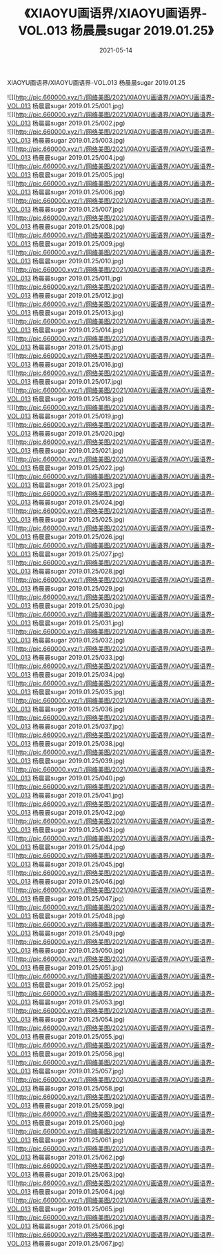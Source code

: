 ﻿---
layout: post
title:  《XIAOYU画语界/XIAOYU画语界-VOL.013 杨晨晨sugar 2019.01.25》
date:   2021-05-14
img: http://pic.660000.xyz/1:/网络美图/2021/XIAOYU画语界/XIAOYU画语界-VOL.013 杨晨晨sugar 2019.01.25/000.jpg
categories: [美女, 清纯, 唯美]
---

XIAOYU画语界/XIAOYU画语界-VOL.013 杨晨晨sugar 2019.01.25

 ![](http://pic.660000.xyz/1:/网络美图/2021/XIAOYU画语界/XIAOYU画语界-VOL.013 杨晨晨sugar 2019.01.25/001.jpg) <br>![](http://pic.660000.xyz/1:/网络美图/2021/XIAOYU画语界/XIAOYU画语界-VOL.013 杨晨晨sugar 2019.01.25/002.jpg) <br>![](http://pic.660000.xyz/1:/网络美图/2021/XIAOYU画语界/XIAOYU画语界-VOL.013 杨晨晨sugar 2019.01.25/003.jpg) <br>![](http://pic.660000.xyz/1:/网络美图/2021/XIAOYU画语界/XIAOYU画语界-VOL.013 杨晨晨sugar 2019.01.25/004.jpg) <br>![](http://pic.660000.xyz/1:/网络美图/2021/XIAOYU画语界/XIAOYU画语界-VOL.013 杨晨晨sugar 2019.01.25/005.jpg) <br>![](http://pic.660000.xyz/1:/网络美图/2021/XIAOYU画语界/XIAOYU画语界-VOL.013 杨晨晨sugar 2019.01.25/006.jpg) <br>![](http://pic.660000.xyz/1:/网络美图/2021/XIAOYU画语界/XIAOYU画语界-VOL.013 杨晨晨sugar 2019.01.25/007.jpg) <br>![](http://pic.660000.xyz/1:/网络美图/2021/XIAOYU画语界/XIAOYU画语界-VOL.013 杨晨晨sugar 2019.01.25/008.jpg) <br>![](http://pic.660000.xyz/1:/网络美图/2021/XIAOYU画语界/XIAOYU画语界-VOL.013 杨晨晨sugar 2019.01.25/009.jpg) <br>![](http://pic.660000.xyz/1:/网络美图/2021/XIAOYU画语界/XIAOYU画语界-VOL.013 杨晨晨sugar 2019.01.25/010.jpg) <br>![](http://pic.660000.xyz/1:/网络美图/2021/XIAOYU画语界/XIAOYU画语界-VOL.013 杨晨晨sugar 2019.01.25/011.jpg) <br>![](http://pic.660000.xyz/1:/网络美图/2021/XIAOYU画语界/XIAOYU画语界-VOL.013 杨晨晨sugar 2019.01.25/012.jpg) <br>![](http://pic.660000.xyz/1:/网络美图/2021/XIAOYU画语界/XIAOYU画语界-VOL.013 杨晨晨sugar 2019.01.25/013.jpg) <br>![](http://pic.660000.xyz/1:/网络美图/2021/XIAOYU画语界/XIAOYU画语界-VOL.013 杨晨晨sugar 2019.01.25/014.jpg) <br>![](http://pic.660000.xyz/1:/网络美图/2021/XIAOYU画语界/XIAOYU画语界-VOL.013 杨晨晨sugar 2019.01.25/015.jpg) <br>![](http://pic.660000.xyz/1:/网络美图/2021/XIAOYU画语界/XIAOYU画语界-VOL.013 杨晨晨sugar 2019.01.25/016.jpg) <br>![](http://pic.660000.xyz/1:/网络美图/2021/XIAOYU画语界/XIAOYU画语界-VOL.013 杨晨晨sugar 2019.01.25/017.jpg) <br>![](http://pic.660000.xyz/1:/网络美图/2021/XIAOYU画语界/XIAOYU画语界-VOL.013 杨晨晨sugar 2019.01.25/018.jpg) <br>![](http://pic.660000.xyz/1:/网络美图/2021/XIAOYU画语界/XIAOYU画语界-VOL.013 杨晨晨sugar 2019.01.25/019.jpg) <br>![](http://pic.660000.xyz/1:/网络美图/2021/XIAOYU画语界/XIAOYU画语界-VOL.013 杨晨晨sugar 2019.01.25/020.jpg) <br>![](http://pic.660000.xyz/1:/网络美图/2021/XIAOYU画语界/XIAOYU画语界-VOL.013 杨晨晨sugar 2019.01.25/021.jpg) <br>![](http://pic.660000.xyz/1:/网络美图/2021/XIAOYU画语界/XIAOYU画语界-VOL.013 杨晨晨sugar 2019.01.25/022.jpg) <br>![](http://pic.660000.xyz/1:/网络美图/2021/XIAOYU画语界/XIAOYU画语界-VOL.013 杨晨晨sugar 2019.01.25/023.jpg) <br>![](http://pic.660000.xyz/1:/网络美图/2021/XIAOYU画语界/XIAOYU画语界-VOL.013 杨晨晨sugar 2019.01.25/024.jpg) <br>![](http://pic.660000.xyz/1:/网络美图/2021/XIAOYU画语界/XIAOYU画语界-VOL.013 杨晨晨sugar 2019.01.25/025.jpg) <br>![](http://pic.660000.xyz/1:/网络美图/2021/XIAOYU画语界/XIAOYU画语界-VOL.013 杨晨晨sugar 2019.01.25/026.jpg) <br>![](http://pic.660000.xyz/1:/网络美图/2021/XIAOYU画语界/XIAOYU画语界-VOL.013 杨晨晨sugar 2019.01.25/027.jpg) <br>![](http://pic.660000.xyz/1:/网络美图/2021/XIAOYU画语界/XIAOYU画语界-VOL.013 杨晨晨sugar 2019.01.25/028.jpg) <br>![](http://pic.660000.xyz/1:/网络美图/2021/XIAOYU画语界/XIAOYU画语界-VOL.013 杨晨晨sugar 2019.01.25/029.jpg) <br>![](http://pic.660000.xyz/1:/网络美图/2021/XIAOYU画语界/XIAOYU画语界-VOL.013 杨晨晨sugar 2019.01.25/030.jpg) <br>![](http://pic.660000.xyz/1:/网络美图/2021/XIAOYU画语界/XIAOYU画语界-VOL.013 杨晨晨sugar 2019.01.25/031.jpg) <br>![](http://pic.660000.xyz/1:/网络美图/2021/XIAOYU画语界/XIAOYU画语界-VOL.013 杨晨晨sugar 2019.01.25/032.jpg) <br>![](http://pic.660000.xyz/1:/网络美图/2021/XIAOYU画语界/XIAOYU画语界-VOL.013 杨晨晨sugar 2019.01.25/033.jpg) <br>![](http://pic.660000.xyz/1:/网络美图/2021/XIAOYU画语界/XIAOYU画语界-VOL.013 杨晨晨sugar 2019.01.25/034.jpg) <br>![](http://pic.660000.xyz/1:/网络美图/2021/XIAOYU画语界/XIAOYU画语界-VOL.013 杨晨晨sugar 2019.01.25/035.jpg) <br>![](http://pic.660000.xyz/1:/网络美图/2021/XIAOYU画语界/XIAOYU画语界-VOL.013 杨晨晨sugar 2019.01.25/036.jpg) <br>![](http://pic.660000.xyz/1:/网络美图/2021/XIAOYU画语界/XIAOYU画语界-VOL.013 杨晨晨sugar 2019.01.25/037.jpg) <br>![](http://pic.660000.xyz/1:/网络美图/2021/XIAOYU画语界/XIAOYU画语界-VOL.013 杨晨晨sugar 2019.01.25/038.jpg) <br>![](http://pic.660000.xyz/1:/网络美图/2021/XIAOYU画语界/XIAOYU画语界-VOL.013 杨晨晨sugar 2019.01.25/039.jpg) <br>![](http://pic.660000.xyz/1:/网络美图/2021/XIAOYU画语界/XIAOYU画语界-VOL.013 杨晨晨sugar 2019.01.25/040.jpg) <br>![](http://pic.660000.xyz/1:/网络美图/2021/XIAOYU画语界/XIAOYU画语界-VOL.013 杨晨晨sugar 2019.01.25/041.jpg) <br>![](http://pic.660000.xyz/1:/网络美图/2021/XIAOYU画语界/XIAOYU画语界-VOL.013 杨晨晨sugar 2019.01.25/042.jpg) <br>![](http://pic.660000.xyz/1:/网络美图/2021/XIAOYU画语界/XIAOYU画语界-VOL.013 杨晨晨sugar 2019.01.25/043.jpg) <br>![](http://pic.660000.xyz/1:/网络美图/2021/XIAOYU画语界/XIAOYU画语界-VOL.013 杨晨晨sugar 2019.01.25/044.jpg) <br>![](http://pic.660000.xyz/1:/网络美图/2021/XIAOYU画语界/XIAOYU画语界-VOL.013 杨晨晨sugar 2019.01.25/045.jpg) <br>![](http://pic.660000.xyz/1:/网络美图/2021/XIAOYU画语界/XIAOYU画语界-VOL.013 杨晨晨sugar 2019.01.25/046.jpg) <br>![](http://pic.660000.xyz/1:/网络美图/2021/XIAOYU画语界/XIAOYU画语界-VOL.013 杨晨晨sugar 2019.01.25/047.jpg) <br>![](http://pic.660000.xyz/1:/网络美图/2021/XIAOYU画语界/XIAOYU画语界-VOL.013 杨晨晨sugar 2019.01.25/048.jpg) <br>![](http://pic.660000.xyz/1:/网络美图/2021/XIAOYU画语界/XIAOYU画语界-VOL.013 杨晨晨sugar 2019.01.25/049.jpg) <br>![](http://pic.660000.xyz/1:/网络美图/2021/XIAOYU画语界/XIAOYU画语界-VOL.013 杨晨晨sugar 2019.01.25/050.jpg) <br>![](http://pic.660000.xyz/1:/网络美图/2021/XIAOYU画语界/XIAOYU画语界-VOL.013 杨晨晨sugar 2019.01.25/051.jpg) <br>![](http://pic.660000.xyz/1:/网络美图/2021/XIAOYU画语界/XIAOYU画语界-VOL.013 杨晨晨sugar 2019.01.25/052.jpg) <br>![](http://pic.660000.xyz/1:/网络美图/2021/XIAOYU画语界/XIAOYU画语界-VOL.013 杨晨晨sugar 2019.01.25/053.jpg) <br>![](http://pic.660000.xyz/1:/网络美图/2021/XIAOYU画语界/XIAOYU画语界-VOL.013 杨晨晨sugar 2019.01.25/054.jpg) <br>![](http://pic.660000.xyz/1:/网络美图/2021/XIAOYU画语界/XIAOYU画语界-VOL.013 杨晨晨sugar 2019.01.25/055.jpg) <br>![](http://pic.660000.xyz/1:/网络美图/2021/XIAOYU画语界/XIAOYU画语界-VOL.013 杨晨晨sugar 2019.01.25/056.jpg) <br>![](http://pic.660000.xyz/1:/网络美图/2021/XIAOYU画语界/XIAOYU画语界-VOL.013 杨晨晨sugar 2019.01.25/057.jpg) <br>![](http://pic.660000.xyz/1:/网络美图/2021/XIAOYU画语界/XIAOYU画语界-VOL.013 杨晨晨sugar 2019.01.25/058.jpg) <br>![](http://pic.660000.xyz/1:/网络美图/2021/XIAOYU画语界/XIAOYU画语界-VOL.013 杨晨晨sugar 2019.01.25/059.jpg) <br>![](http://pic.660000.xyz/1:/网络美图/2021/XIAOYU画语界/XIAOYU画语界-VOL.013 杨晨晨sugar 2019.01.25/060.jpg) <br>![](http://pic.660000.xyz/1:/网络美图/2021/XIAOYU画语界/XIAOYU画语界-VOL.013 杨晨晨sugar 2019.01.25/061.jpg) <br>![](http://pic.660000.xyz/1:/网络美图/2021/XIAOYU画语界/XIAOYU画语界-VOL.013 杨晨晨sugar 2019.01.25/062.jpg) <br>![](http://pic.660000.xyz/1:/网络美图/2021/XIAOYU画语界/XIAOYU画语界-VOL.013 杨晨晨sugar 2019.01.25/063.jpg) <br>![](http://pic.660000.xyz/1:/网络美图/2021/XIAOYU画语界/XIAOYU画语界-VOL.013 杨晨晨sugar 2019.01.25/064.jpg) <br>![](http://pic.660000.xyz/1:/网络美图/2021/XIAOYU画语界/XIAOYU画语界-VOL.013 杨晨晨sugar 2019.01.25/065.jpg) <br>![](http://pic.660000.xyz/1:/网络美图/2021/XIAOYU画语界/XIAOYU画语界-VOL.013 杨晨晨sugar 2019.01.25/066.jpg) <br>![](http://pic.660000.xyz/1:/网络美图/2021/XIAOYU画语界/XIAOYU画语界-VOL.013 杨晨晨sugar 2019.01.25/067.jpg) <br>